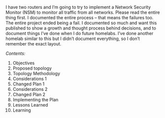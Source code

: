 I have two routers and I’m going to try to implement a Network Security Monitor (NSM) to monitor all traffic from all networks. Please read the entire thing first. I documented the entire process – that means the failures too. The entire project ended being a fail. I documented so much and want this published to show a growth and thought process behind decisions, and to document things I’ve done when I do future homelabs. I’ve done another homelab similar to this but I didn’t document everything, so I don’t remember the exact layout. 

*Contents:* 
1.	Objectives
2.	Proposed topology 
3.	Topology Methodology 
4.	Considerations 1
5.	Changed Plan 1
6.	Considerations 2
7.	Changed Plan 2
8.	Implementing the Plan
9.	Lessons Learned
10.	Learning
